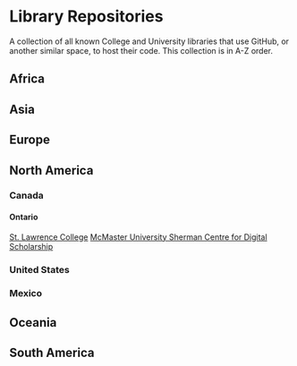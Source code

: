 # Library Repositories
A collection of all known College and University libraries that use GitHub, or another similar space, to host their code.
This collection is in A-Z order.

## Africa
## Asia
## Europe
## North America
### Canada
#### Ontario
[St. Lawrence College](https://github.com/slclibraries)
[McMaster University Sherman Centre for Digital Scholarship](https://github.com/scds)
### United States
### Mexico
## Oceania
## South America
